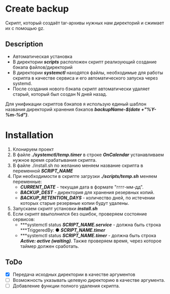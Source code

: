 # Сreate backup

Скрипт, который создаёт tar-архивы нужных нам директорий и сжимает их с помощью gz.

## Description

* Автоматическая установка
* В директории ***scripts*** расположен скрипт реализующий создание бэкапа файлов/директорий
* В директории ***systemctl*** находятся файлы, необходимые для работы скрипта в качестве сервиса и его автоматического запуска через systemd.
* После создания нового бэкапа скрипт автоматически удаляет старый, который был создан N дней назад.

Для унификации скриптов бэкапов я использую единый шаблон названия директорий хранения бэкапов ***backupName-$(date +"%Y-%m-%d")***.

# Installation

1. Клонируем проект
2. В файле ***./systemctl/temp.timer*** в строке ***OnCalendar*** устанавливаем нужное время срабатывания скрипта.
3. В файле ./install.sh по желанию меняем название скрипта в переменной ***SCRIPT_NAME***
4. При необходимости в скрипте загрузки ***./scripts/temp.sh*** меняем переменные:
    * ***CURRENT_DATE*** - текущая дата в формате "гггг-мм-дд".
    * ***BACKUP_DEST*** - директория для хранения резервных копий.
    * ***BACKUP_RETENTION_DAYS*** - количество дней, по истечении которых старые резервные копии будут удалены.
5. Запускаем скрипт установки ***install.sh***
6. Если скрипт ввыполнился без ошибок, проверяем состояние сервисов:
    * ***systemctl status ***SCRIPT_NAME.service*** - должна быть строка ***TriggeredBy: ● ***SCRIPT_NAME.timer***
    * ***systemctl status ***SCRIPT_NAME.timer*** - должна быть строка ***Active: active (waiting)***. Также проверяем время, через которое таймер должен сработать.


## ToDo

- [X] Передача исходных директории в качестве аргументов
- [ ] Возможность указывать целевую директорию в качестве аргумента.
- [ ] Добавление функции полного удаления скрипта.

